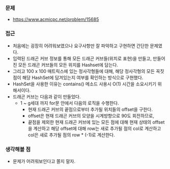 ### 문제
- https://www.acmicpc.net/problem/15685

### 접근
- 처음에는 굉장히 어려워보였으나 요구사항만 잘 파악하고 구현하면 간단한 문제였다.
- 입력된 드래곤 커브 정보를 통해 모든 드래곤 커브들(위치로 표현)을 만들고, 만들어진 모든 드래곤 커브들의 모든 위치를 Hashset에 담는다.
- 그리고 100 x 100 매트릭스에 있는 정사각형들에 대해, 해당 정사각형의 모든 꼭짓점이 해당 HashSet에 담겨있는지 여부를 확인하는 방식으로 구현했다.
- HashSet을 사용한 이유는 contains() 메소드 사용시 O(1) 시간을 소요시키기 위해서이다.
- 드래곤 커브는 다음과 같이 만들었다.
  - 1 ~ g세대 까지 for문 안에서 다음의 로직을 수행한다.
    - 현재 드래곤 커브의 끝점으로부터 추가될 위치들의 offset을 구한다.
    - offset은 현재 드래곤 커브의 모양을 시계방향으로 90도 회전하므로,
    - 끝점을 제외한 현재 드래곤 커브에 있는 모든 점에 대해 현재 상태의 offset을 계산하고 해당 offset에 대해 row는 새로 추가될 점의 col로 계산하고 col은 새로 추가될 점의 row * (-1)로 계산한다.

### 생각해볼 점
- 문제가 어려워보인다고 쫄지 말자.
